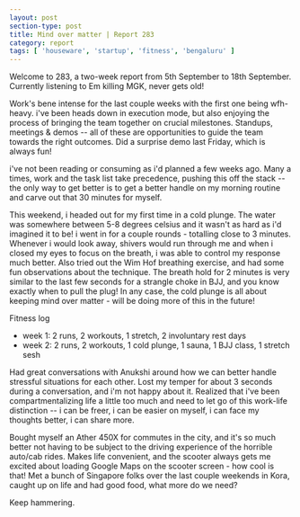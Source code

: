 ```yaml
---
layout: post
section-type: post
title: Mind over matter | Report 283
category: report
tags: [ 'houseware', 'startup', 'fitness', 'bengaluru' ]
---
```


Welcome to 283, a two-week report from 5th September to 18th September. Currently listening to Em killing MGK, never gets old!

Work's bene intense for the last couple weeks with the first one being wfh-heavy. i've been heads down in execution mode, but also enjoying the process of bringing the team together on crucial milestones. Standups, meetings & demos -- all of these are opportunities to guide the team towards the right outcomes. Did a surprise demo last Friday, which is always fun!

i've not been reading or consuming as i'd planned a few weeks ago. Many a times, work and the task list take precedence, pushing this off the stack -- the only way to get better is to get a better handle on my morning routine and carve out that 30 minutes for myself. 

This weekend, i headed out for my first time in a cold plunge. The water was somewhere between 5-8 degrees celsius and it wasn't as hard as i'd imagined it to be! i went in for a couple rounds - totalling close to 3 minutes. Whenever i would look away, shivers would run through me and when i closed my eyes to focus on the breath, i was able to control my response much better. Also tried out the Wim Hof breathing exercise, and had some fun observations about the technique. The breath hold for 2 minutes is very similar to the last few seconds for a strangle choke in BJJ, and you know exactly when to pull the plug! In any case, the cold plunge is all about keeping mind over matter - will be doing more of this in the future!

Fitness log
 - week 1: 2 runs, 2 workouts, 1 stretch, 2 involuntary rest days
 - week 2: 2 runs, 2 workouts, 1 cold plunge, 1 sauna, 1 BJJ class, 1 stretch sesh

Had great conversations with Anukshi around how we can better handle stressful situations for each other. Lost my temper for about 3 seconds during a conversation, and i'm not happy about it. Realized that i've been compartmentalizing life a little too much and need to let go of this work-life distinction -- i can be freer, i can be easier on myself, i can face my thoughts better, i can share more. 

Bought myself an Ather 450X for commutes in the city, and it's so much better not having to be subject to the driving experience of the horrible auto/cab rides. Makes life convenient, and the scooter always gets me excited about loading Google Maps on the scooter screen - how cool is that! Met a bunch of Singapore folks over the last couple weekends in Kora, caught up on life and had good food, what more do we need?

Keep hammering.